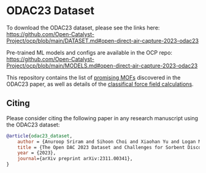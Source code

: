 # ODAC23 Dataset

To download the ODAC23 dataset, please see the links here: https://github.com/Open-Catalyst-Project/ocp/blob/main/DATASET.md#open-direct-air-capture-2023-odac23

Pre-trained ML models and configs are available in the OCP repo: https://github.com/Open-Catalyst-Project/ocp/blob/main/MODELS.md#open-direct-air-capture-2023-odac23

This repository contains the list of [promising MOFs](https://github.com/Open-Catalyst-Project/odac-data/tree/main/promising_mof) discovered in the ODAC23 paper, as well as details of the [classifical force field calculations](https://github.com/Open-Catalyst-Project/odac-data/tree/main/force_field).

## Citing

Please consider citing the following paper in any research manuscript using the ODAC23 dataset:

```bibtex
@article{odac23_dataset,
    author = {Anuroop Sriram and Sihoon Choi and Xiaohan Yu and Logan M. Brabson and Abhishek Das and Zachary Ulissi and Matt Uyttendaele and Andrew J. Medford and David S. Sholl},
    title = {The Open DAC 2023 Dataset and Challenges for Sorbent Discovery in Direct Air Capture},
    year = {2023},
    journal={arXiv preprint arXiv:2311.00341},
}
